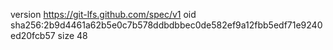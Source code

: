 version https://git-lfs.github.com/spec/v1
oid sha256:2b9d4461a62b5e0c7b578ddbdbbec0de582ef9a12fbb5edf71e9240ed20fcb57
size 48
